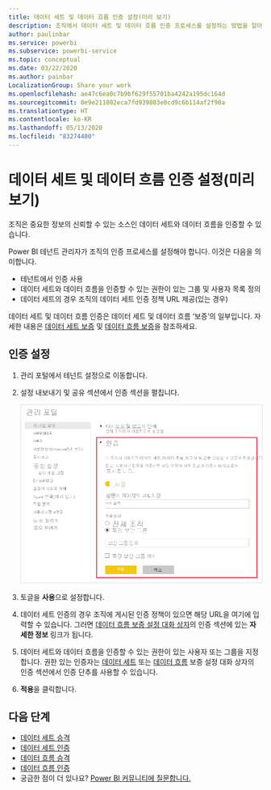 ```yaml
---
title: 데이터 세트 및 데이터 흐름 인증 설정(미리 보기)
description: 조직에서 데이터 세트 및 데이터 흐름 인증 프로세스를 설정하는 방법을 알아봅니다.
author: paulinbar
ms.service: powerbi
ms.subservice: powerbi-service
ms.topic: conceptual
ms.date: 03/22/2020
ms.author: painbar
LocalizationGroup: Share your work
ms.openlocfilehash: ae47c6ea0c7b9bf629f55701ba4242a195dc164d
ms.sourcegitcommit: 0e9e211082eca7fd939803e0cd9c6b114af2f90a
ms.translationtype: HT
ms.contentlocale: ko-KR
ms.lasthandoff: 05/13/2020
ms.locfileid: "83274400"
---
```

# <a name="set-up-dataset-and-dataflow-certification-preview"></a>데이터 세트 및 데이터 흐름 인증 설정(미리 보기)

조직은 중요한 정보의 신뢰할 수 있는 소스인 데이터 세트와 데이터 흐름을 인증할 수 있습니다.

Power BI 테넌트 관리자가 조직의 인증 프로세스를 설정해야 합니다. 이것은 다음을 의미합니다.
* 테넌트에서 인증 사용
* 데이터 세트와 데이터 흐름을 인증할 수 있는 권한이 있는 그룹 및 사용자 목록 정의
* 데이터 세트의 경우 조직의 데이터 세트 인증 정책 URL 제공(있는 경우)

데이터 세트 및 데이터 흐름 인증은 데이터 세트 및 데이터 흐름 ‘보증’의 일부입니다. 자세한 내용은 [데이터 세트 보증](../connect-data/service-datasets-promote.md) 및 [데이터 흐름 보증](../transform-model/service-dataflows-promote-certify.md)을 참조하세요.


## <a name="set-up-certification"></a>인증 설정

1. 관리 포털에서 테넌트 설정으로 이동합니다.
1. 설정 내보내기 및 공유 섹션에서 인증 섹션을 펼칩니다.

   ![데이터 세트 및 데이터 흐름 인증 설정](media/service-admin-setup-certification/service-admin-certification-setup-dialog.png)

1. 토글을 **사용**으로 설정합니다.
1. 데이터 세트 인증의 경우 조직에 게시된 인증 정책이 있으면 해당 URL을 여기에 입력할 수 있습니다. 그러면 [데이터 흐름 보증 설정 대화 상자](../connect-data/service-datasets-promote.md#request-dataset-certification)의 인증 섹션에 있는 **자세한 정보** 링크가 됩니다. 
1. 데이터 세트와 데이터 흐름을 인증할 수 있는 권한이 있는 사용자 또는 그룹을 지정합니다. 권한 있는 인증자는 [데이터 세트](../connect-data/service-datasets-promote.md#request-dataset-certification) 또는 [데이터 흐름](../transform-model/service-dataflows-promote-certify.md#certify-a-dataflow) 보증 설정 대화 상자의 인증 섹션에서 인증 단추를 사용할 수 있습니다.
1. **적용**을 클릭합니다.

## <a name="next-steps"></a>다음 단계
* [데이터 세트 승격](../connect-data/service-datasets-promote.md)
* [데이터 세트 인증](../connect-data/service-datasets-certify.md)
* [데이터 흐름 승격](../transform-model/service-dataflows-promote-certify.md#promote-a-dataflow)
* [데이터 흐름 인증](../transform-model/service-dataflows-promote-certify.md#certify-a-dataflow)
* 궁금한 점이 더 있나요? [Power BI 커뮤니티에 질문합니다.](https://community.powerbi.com/)
